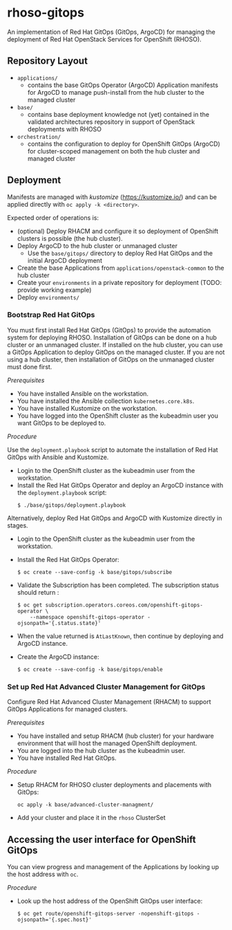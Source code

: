 # rhoso-gitops

An implementation of Red Hat GitOps (GitOps, ArgoCD) for managing the
deployment of Red Hat OpenStack Services for OpenShift (RHOSO).

## Repository Layout

* `applications/`
    * contains the base GitOps Operator (ArgoCD) Application manifests for
      ArgoCD to manage push-install from the hub cluster to the managed cluster
* `base/`
    * contains base deployment knowledge not (yet) contained in the validated
      architectures repository in support of OpenStack deployments with RHOSO
* `orchestration/`
    * contains the configuration to deploy for OpenShift GitOps (ArgoCD)
      for cluster-scoped management on both the hub cluster and managed cluster

## Deployment

Manifests are managed with _kustomize_ (https://kustomize.io/) and can be
applied directly with `oc apply -k <directory>`.

Expected order of operations is:

* (optional) Deploy RHACM and configure it so deployment of OpenShift clusters is possible (the hub cluster).
* Deploy ArgoCD to the hub cluster or unmanaged cluster
  * Use the `base/gitops/` directory to deploy Red Hat GitOps and the initial ArgoCD deployment
* Create the base Applications from `applications/openstack-common` to the hub cluster
* Create your `environments` in a private repository for deployment (TODO: provide working example)
* Deploy `environments/`

### Bootstrap Red Hat GitOps

You must first install Red Hat GitOps (GitOps) to provide the automation system
for deploying RHOSO. Installation of GitOps can be done on a hub cluster or an
unmanaged cluster. If installed on the hub cluster, you can use a GitOps
Application to deploy GitOps on the managed cluster. If you are not using a hub
cluster, then installation of GitOps on the unmanaged cluster must done first.

_Prerequisites_

* You have installed Ansible on the workstation.
* You have installed the Ansible collection `kubernetes.core.k8s`.
* You have installed Kustomize on the workstation.
* You have logged into the OpenShift cluster as the kubeadmin user you want GitOps to be deployed to.

_Procedure_

Use the `deployment.playbook` script to automate the installation of Red Hat GitOps with Ansible and Kustomize.

* Login to the OpenShift cluster as the kubeadmin user from the workstation.
* Install the Red Hat GitOps Operator and deploy an ArgoCD instance with the `deployment.playbook` script:
  ```
  $ ./base/gitops/deployment.playbook
  ```
Alternatively, deploy Red Hat GitOps and ArgoCD with Kustomize directly in stages.

* Login to the OpenShift cluster as the kubeadmin user from the workstation.
* Install the Red Hat GitOps Operator:
  ```
  $ oc create --save-config -k base/gitops/subscribe
  ```
* Validate the Subscription has been completed. The subscription status should return :
  ```
  $ oc get subscription.operators.coreos.com/openshift-gitops-operator \
      --namespace openshift-gitops-operator -ojsonpath='{.status.state}'
  ```
* When the value returned is `AtLastKnown`, then continue by deploying and ArgoCD instance.

* Create the ArgoCD instance:
  ```
  $ oc create --save-config -k base/gitops/enable
  ```

### Set up Red Hat Advanced Cluster Management for GitOps

Configure Red Hat Advanced Cluster Management (RHACM) to support GitOps Applications for managed clusters.

_Prerequisites_

* You have installed and setup RHACM (hub cluster) for your hardware environment that will host the managed OpenShift deployment.
* You are logged into the hub cluster as the kubeadmin user.
* You have installed Red Hat GitOps.

_Procedure_

* Setup RHACM for RHOSO cluster deployments and placements with GitOps:
  ```
  oc apply -k base/advanced-cluster-managment/
  ```
* Add your cluster and place it in the `rhoso` ClusterSet

## Accessing the user interface for OpenShift GitOps

You can view progress and management of the Applications by looking up the host address with `oc`.

_Procedure_

* Look up the host address of the OpenShift GitOps user interface:
  ```
  $ oc get route/openshift-gitops-server -nopenshift-gitops -ojsonpath='{.spec.host}'
  ```
